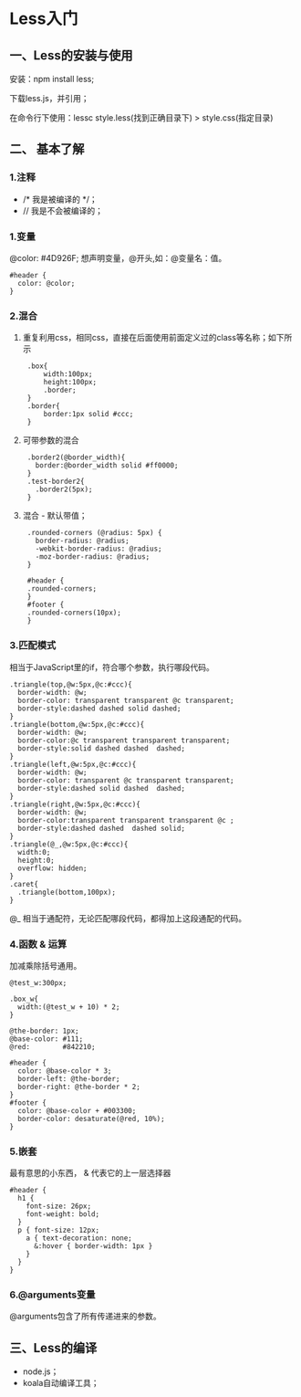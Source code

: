# Less入门

## 一、Less的安装与使用

安装：npm install less;

下载less.js，并引用；

在命令行下使用：lessc style.less(找到正确目录下) > style.css(指定目录)

## 二、 基本了解

### 1.注释

- /* 我是被编译的 */；
- // 我是不会被编译的；

### 1.变量

@color: #4D926F;
想声明变量，@开头,如：@变量名：值。

    #header {
      color: @color;
    }

### 2.混合

1. 重复利用css，相同css，直接在后面使用前面定义过的class等名称；如下所示

        .box{
            width:100px;
            height:100px;
            .border;
        }
        .border{
            border:1px solid #ccc;
        }


2. 可带参数的混合
        
        .border2(@border_width){
          border:@border_width solid #ff0000;
        }
        .test-border2{
          .border2(5px);
        }


3. 混合 - 默认带值；
      
        .rounded-corners (@radius: 5px) {
          border-radius: @radius;
          -webkit-border-radius: @radius;
          -moz-border-radius: @radius;
        }
        
        #header {
        .rounded-corners;
        }
        #footer {
        .rounded-corners(10px);
        }

### 3.匹配模式

相当于JavaScript里的if，符合哪个参数，执行哪段代码。

    .triangle(top,@w:5px,@c:#ccc){
      border-width: @w;
      border-color: transparent transparent @c transparent;
      border-style:dashed dashed solid dashed;
    }
    .triangle(bottom,@w:5px,@c:#ccc){
      border-width: @w;
      border-color:@c transparent transparent transparent;
      border-style:solid dashed dashed  dashed;
    }
    .triangle(left,@w:5px,@c:#ccc){
      border-width: @w;
      border-color: transparent @c transparent transparent;
      border-style:dashed solid dashed  dashed;
    }
    .triangle(right,@w:5px,@c:#ccc){
      border-width: @w;
      border-color:transparent transparent transparent @c ;
      border-style:dashed dashed  dashed solid;
    }
    .triangle(@_,@w:5px,@c:#ccc){
      width:0;
      height:0;
      overflow: hidden;
    }
    .caret{
      .triangle(bottom,100px);
    }

@_ 相当于通配符，无论匹配哪段代码，都得加上这段通配的代码。

### 4.函数 & 运算

加减乘除括号通用。

    @test_w:300px;

    .box_w{
      width:(@test_w + 10) * 2;
    }

    @the-border: 1px;
    @base-color: #111;
    @red:        #842210;
    
    #header {
      color: @base-color * 3;
      border-left: @the-border;
      border-right: @the-border * 2;
    }
    #footer { 
      color: @base-color + #003300;
      border-color: desaturate(@red, 10%);
    }


### 5.嵌套

最有意思的小东西，
& 代表它的上一层选择器

    #header {
      h1 {
        font-size: 26px;
        font-weight: bold;
      }
      p { font-size: 12px;
        a { text-decoration: none;
          &:hover { border-width: 1px }
        }
      }
    }

### 6.@arguments变量

@arguments包含了所有传递进来的参数。


## 三、Less的编译

- node.js；
- koala自动编译工具；


